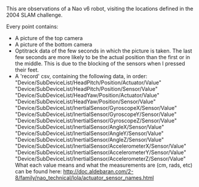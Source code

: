 This are observations of a Nao v6 robot, visiting the locations defined in the 2004 SLAM challenge.

Every point contains:
- A picture of the top camera
- A picture of the bottom camera
- Optitrack data of the few seconds in which the picture is taken. The last few seconds are more likely to be the actual position than the first or in the middle. This is due to the blocking of the sensors when I pressed their feet.
- A 'record' csv, containing the following data, in order:
    "Device/SubDeviceList/HeadPitch/Position/Actuator/Value"
    "Device/SubDeviceList/HeadPitch/Position/Sensor/Value"
    "Device/SubDeviceList/HeadYaw/Position/Actuator/Value"
    "Device/SubDeviceList/HeadYaw/Position/Sensor/Value"
    "Device/SubDeviceList/InertialSensor/GyroscopeX/Sensor/Value"
    "Device/SubDeviceList/InertialSensor/GyroscopeY/Sensor/Value"
    "Device/SubDeviceList/InertialSensor/GyroscopeZ/Sensor/Value"
    "Device/SubDeviceList/InertialSensor/AngleX/Sensor/Value"
    "Device/SubDeviceList/InertialSensor/AngleY/Sensor/Value"
    "Device/SubDeviceList/InertialSensor/AngleZ/Sensor/Value"
    "Device/SubDeviceList/InertialSensor/AccelerometerX/Sensor/Value"
    "Device/SubDeviceList/InertialSensor/AccelerometerY/Sensor/Value"
    "Device/SubDeviceList/InertialSensor/AccelerometerZ/Sensor/Value"
    What each value means and what the measurements are (cm, rads, etc) can be found here: http://doc.aldebaran.com/2-8/family/nao_technical/lola/actuator_sensor_names.html
